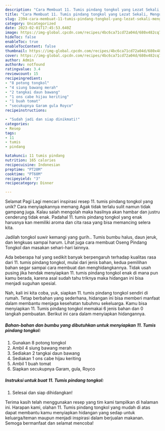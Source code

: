 ```yaml
---
description: "Cara Membuat 11. Tumis pindang tongkol yang Lezat Sekali, Mengugah Selera"
title: "Cara Membuat 11. Tumis pindang tongkol yang Lezat Sekali, Mengugah Selera"
slug: 2394-cara-membuat-11-tumis-pindang-tongkol-yang-lezat-sekali-mengugah-selera
category: Uncategorized
date: 2023-02-01T17:45:53.640Z
image: https://img-global.cpcdn.com/recipes/4bc6ca71cd72a04d/680x482cq70/11-tumis-pindang-tongkol-foto-resep-utama.jpg
hideToc: false
enableToc: true
enableTocContent: false
thumbnail: https://img-global.cpcdn.com/recipes/4bc6ca71cd72a04d/680x482cq70/11-tumis-pindang-tongkol-foto-resep-utama.jpg
cover: https://img-global.cpcdn.com/recipes/4bc6ca71cd72a04d/680x482cq70/11-tumis-pindang-tongkol-foto-resep-utama.jpg
author: Admin
authorAv: notfound
ratingvalue: 3.4
reviewcount: 15
recipeingredient:
- "8 potong tongkol"
- "4 siung bawang merah"
- "2 tangkai daun bawang"
- "1 ons cabe hijau keriting"
- "1 buah tomat"
- "secukupnya Garam gula Royco"
recipeinstructions:

- "Sudah jadi dan siap dinikmati!"
categories:
- Resep
tags:
- 11
- tumis
- pindang

katakunci: 11 tumis pindang 
nutrition: 165 calories
recipecuisine: Indonesian
preptime: "PT20M"
cooktime: "PT60M"
recipeyield: "3"
recipecategory: Dinner

---
```



Selamat Pagi Lagi mencari inspirasi resep 11. tumis pindang tongkol yang unik? Cara menyiapkannya memang Agak tidak terlalu sulit namun tidak gampang juga. Kalau salah mengolah maka hasilnya akan hambar dan justru cenderung tidak enak. Padahal 11. tumis pindang tongkol yang enak harusnya kan memiliki aroma dan cita rasa yang bisa memancing selera kita.


Jadilah tongkol suwir kemangi yang gurih.. Tumis bumbu halus, daun jeruk, dan lengkuas sampai harum. Lihat juga cara membuat Oseng Pindang Tongkol dan masakan sehari-hari lainnya.

Ada beberapa hal yang sedikit banyak berpengaruh terhadap kualitas rasa dari 11. tumis pindang tongkol, mulai dari jenis bahan, kedua pemilihan bahan segar sampai cara membuat dan menghidangkannya. Tidak usah pusing jika hendak menyiapkan 11. tumis pindang tongkol enak di mana pun kamu berada, karena asal sudah tahu triknya maka hidangan ini bisa menjadi suguhan spesial.


Nah, kali ini kita coba, yuk, siapkan 11. tumis pindang tongkol sendiri di rumah. Tetap berbahan yang sederhana, hidangan ini bisa memberi manfaat dalam membantu menjaga kesehatan tubuhmu sekeluarga. Kamu bisa menyiapkan 11. Tumis pindang tongkol memakai 6 jenis bahan dan 0 langkah pembuatan. Berikut ini cara dalam menyiapkan hidangannya.

<!--inarticleads1-->

##### Bahan-bahan dan bumbu yang dibutuhkan untuk menyiapkan 11. Tumis pindang tongkol:

1. Gunakan 8 potong tongkol
1. Ambil 4 siung bawang merah
1. Sediakan 2 tangkai daun bawang
1. Sediakan 1 ons cabe hijau keriting
1. Ambil 1 buah tomat
1. Siapkan secukupnya Garam, gula, Royco




<!--inarticleads2-->

##### Instruksi untuk buat 11. Tumis pindang tongkol:


1. Selesai dan siap dihidangkan!



Terima kasih telah menggunakan resep yang tim kami tampilkan di halaman ini. Harapan kami, olahan 11. Tumis pindang tongkol yang mudah di atas dapat membantu kamu menyiapkan hidangan yang sedap untuk keluarga/teman maupun menjadi inspirasi dalam berjualan makanan. Semoga bermanfaat dan selamat mencoba!
